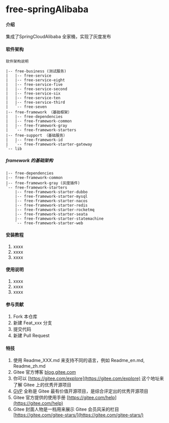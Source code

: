 # free-springAlibaba

#### 介绍
集成了SpringCloudAlibaba 全家桶，实现了灰度发布

#### 软件架构
    软件架构说明
    
    |-- free-business (测试服务)
    |   |-- free-service
    |   |-- free-service-eight
    |   |-- free-service-five
    |   |-- free-service-second
    |   |-- free-service-six
    |   |-- free-service-ten
    |   |-- free-service-third
    |   `-- free-seven
    |-- free-framework （基础框架）
    |   |-- free-dependencies
    |   |-- free-framework-common
    |   |-- free-framework-gray
    |   `-- free-framework-starters
    |-- free-support （基础服务）
    |   |-- free-framework-id
    |   `-- free-framework-starter-gateway
    `-- lib

##### framework 的基础架构

    |-- free-dependencies
    |-- free-framework-common
    |-- free-framework-gray (灰度插件)
    `-- free-framework-starters
        |-- free-framework-starter-dubbo
        |-- free-framework-starter-mysql
        |-- free-framework-starter-nacos
        |-- free-framework-starter-redis
        |-- free-framework-starter-rocketmq
        |-- free-framework-starter-seata
        |-- free-framework-starter-statemachine
        `-- free-framework-starter-web



#### 安装教程

1.  xxxx
2.  xxxx
3.  xxxx

#### 使用说明

1.  xxxx
2.  xxxx
3.  xxxx

#### 参与贡献

1.  Fork 本仓库
2.  新建 Feat_xxx 分支
3.  提交代码
4.  新建 Pull Request


#### 特技

1.  使用 Readme\_XXX.md 来支持不同的语言，例如 Readme\_en.md, Readme\_zh.md
2.  Gitee 官方博客 [blog.gitee.com](https://blog.gitee.com)
3.  你可以 [https://gitee.com/explore](https://gitee.com/explore) 这个地址来了解 Gitee 上的优秀开源项目
4.  [GVP](https://gitee.com/gvp) 全称是 Gitee 最有价值开源项目，是综合评定出的优秀开源项目
5.  Gitee 官方提供的使用手册 [https://gitee.com/help](https://gitee.com/help)
6.  Gitee 封面人物是一档用来展示 Gitee 会员风采的栏目 [https://gitee.com/gitee-stars/](https://gitee.com/gitee-stars/)
